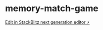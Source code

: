 # memory-match-game

[Edit in StackBlitz next generation editor ⚡️](https://stackblitz.com/~/github.com/camfortin/memory-match-game)